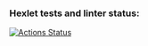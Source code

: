 ### Hexlet tests and linter status:
[![Actions Status](https://github.com/artexproart/python-project-49/actions/workflows/hexlet-check.yml/badge.svg)](https://github.com/artexproart/python-project-49/actions)